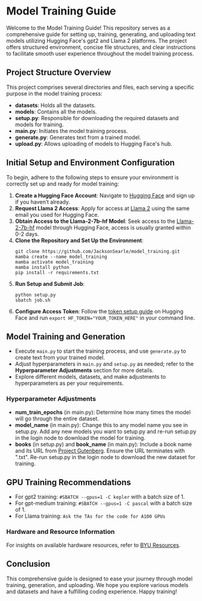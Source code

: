 # Model Training Guide

Welcome to the Model Training Guide! This repository serves as a comprehensive guide for setting up, training, generating, and uploading text models utilizing Hugging Face's gpt2 and Llama 2 platforms. The project offers structured environment, concise file structures, and clear instructions to facilitate smooth user experience throughout the model training process.

## Project Structure Overview
This project comprises several directories and files, each serving a specific purpose in the model training process:
- **datasets**: Holds all the datasets.
- **models**: Contains all the models.
- **setup.py**: Responsible for downloading the required datasets and models for training.
- **main.py**: Initiates the model training process.
- **generate.py**: Generates text from a trained model.
- **upload.py**: Allows uploading of models to Hugging Face's hub.

## Initial Setup and Environment Configuration

To begin, adhere to the following steps to ensure your environment is correctly set up and ready for model training:

1. **Create a Hugging Face Account**: Navigate to [Hugging Face](https://huggingface.co/login) and sign up if you haven’t already.
2. **Request Llama 2 Access**: Apply for access at [Llama 2](https://ai.meta.com/llama/) using the same email you used for Hugging Face.
3. **Obtain Access to the Llama-2-7b-hf Model**: Seek access to the [Llama-2-7b-hf](https://huggingface.co/meta-llama/Llama-2-7b-hf) model through Hugging Face, access is usually granted within 0-2 days.
4. **Clone the Repository and Set Up the Environment**:
   ```
   git clone https://github.com/JacksonSearle/model_training.git
   mamba create --name model_training
   mamba activate model_training
   mamba install python
   pip install -r requirements.txt
   ```
5. **Run Setup and Submit Job**:
   ```
   python setup.py
   sbatch job.sh
   ```
6. **Configure Access Token**:
   Follow the [token setup guide](https://huggingface.co/docs/hub/security-tokens) on Hugging Face and run `export HF_TOKEN="YOUR_TOKEN_HERE"` in your command line.

## Model Training and Generation
- Execute `main.py` to start the training process, and use `generate.py` to create text from your trained model.
- Adjust hyperparameters in `main.py` and `setup.py` as needed; refer to the **Hyperparameter Adjustments** section for more details.
- Explore different models, datasets, and make adjustments to hyperparameters as per your requirements.

### Hyperparameter Adjustments
- **num_train_epochs** (in main.py): Determine how many times the model will go through the entire dataset.
- **model_name** (in main.py): Change this to any model name you see in setup.py. Add any new models you want to setup.py and re-run setup.py in the login node to download the model for training.
- **books** (in setup.py) and **book_name** (in main.py): Include a book name and its URL from [Project Gutenberg](https://www.gutenberg.org/). Ensure the URL terminates with ".txt". Re-run setup.py in the login node to download the new dataset for training.

## GPU Training Recommendations
- For gpt2 training: `#SBATCH --gpus=1 -C kepler` with a batch size of 1.
- For gpt-medium training: `#SBATCH --gpus=1 -C pascal` with a batch size of 1.
- For Llama training: `Ask the TAs for the code for A100 GPUs`

### Hardware and Resource Information
For insights on available hardware resources, refer to [BYU Resources](https://rc.byu.edu/documentation/resources).

## Conclusion
This comprehensive guide is designed to ease your journey through model training, generation, and uploading. We hope you explore various models and datasets and have a fulfilling coding experience. Happy training!